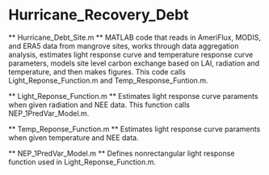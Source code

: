 # Hurricane_Recovery_Debt

** Hurricane_Debt_Site.m **
MATLAB code that reads in AmeriFlux, MODIS, and ERA5 data from mangrove sites, works through data aggregation analysis, estimates light response curve and temperature response curve parameters, models site level carbon exchange based on LAI, radiation and temperature, and then makes figures.
This code calls Light_Reponse_Function.m and Temp_Response_Funtion.m.

** Light_Reponse_Function.m **
Estimates light response curve paraments when given radiation and NEE data. This function calls NEP_1PredVar_Model.m.

** Temp_Reponse_Function.m **
Estimates light response curve paraments when given temperature and NEE data.

** NEP_1PredVar_Model.m **
Defines nonrectangular light response function used in Light_Reponse_Function.m.
